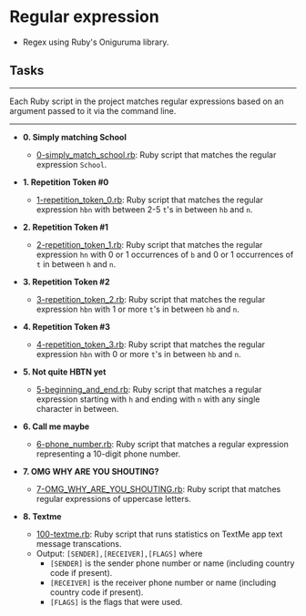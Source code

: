 # Regular expression

- Regex using Ruby's Oniguruma library.

## Tasks

---

Each Ruby script in the project matches regular expressions based on an
argument passed to it via the command line.

---

- **0. Simply matching School**

  - [0-simply_match_school.rb](0-simply_match_school.rb): Ruby script that
    matches the regular expression `School`.

- **1. Repetition Token #0**

  - [1-repetition_token_0.rb](./1-repetition_token_0.rb): Ruby script that matches
    the regular expression `hbn` with between 2-5 `t`'s in between `hb` and `n`.

- **2. Repetition Token #1**

  - [2-repetition_token_1.rb](./2-repetition_token_1.rb): Ruby script that matches
    the regular expression `hn` with 0 or 1 occurrences of `b` and 0 or 1
    occurrences of `t` in between `h` and `n`.

- **3. Repetition Token #2**

  - [3-repetition_token_2.rb](./3-repetition_token_2.rb): Ruby script that matches
    the regular expression `hbn` with 1 or more `t`'s in between `hb` and `n`.

- **4. Repetition Token #3**

  - [4-repetition_token_3.rb](./4-repetition_token_3.rb): Ruby script that matches the
    regular expression `hbn` with 0 or more `t`'s in between `hb` and `n`.

- **5. Not quite HBTN yet**

  - [5-beginning_and_end.rb](./5-beginning_and_end.rb): Ruby script that matches a
    regular expression starting with `h` and ending with `n` with any single character in between.

- **6. Call me maybe**

  - [6-phone_number.rb](./6-phone_number.rb): Ruby script that matches a regular expression
    representing a 10-digit phone number.

- **7. OMG WHY ARE YOU SHOUTING?**

  - [7-OMG_WHY_ARE_YOU_SHOUTING.rb](./7-OMG_WHY_ARE_YOU_SHOUTING.rb): Ruby script that
    matches regular expressions of uppercase letters.

- **8. Textme**
  - [100-textme.rb](./100-textme.rb): Ruby script that runs statistics on TextMe app text
    message transcations.
  - Output: `[SENDER],[RECEIVER],[FLAGS]` where
    - `[SENDER]` is the sender phone number or name (including country code
      if present).
    - `[RECEIVER]` is the receiver phone number or name (including country code
      if present).
    - `[FLAGS]` is the flags that were used.
